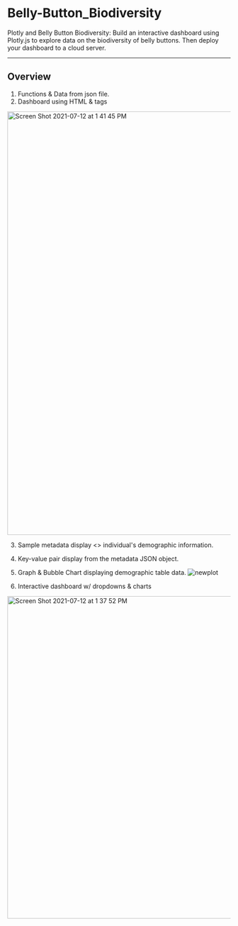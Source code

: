 # Belly-Button_Biodiversity
Plotly and Belly Button Biodiversity: Build an interactive dashboard using Plotly.js to explore data on the biodiversity of belly buttons. Then deploy your dashboard to a cloud server.

--- 

## Overview
1) Functions & Data from json file. <br>
2) Dashboard using HTML & tags
<img width="955" alt="Screen Shot 2021-07-12 at 1 41 45 PM" src="https://user-images.githubusercontent.com/82069038/125332333-f2f72180-e316-11eb-8fb5-a55491d38a78.png">

3) Sample metadata display <> individual's demographic information.
4) Key-value pair display from the metadata JSON object.
5) Graph & Bubble Chart displaying demographic table data.
![newplot](https://user-images.githubusercontent.com/82069038/125332016-b88d8480-e316-11eb-991e-21f0443cfb65.png)

6) Interactive dashboard w/ dropdowns & charts
<img width="727" alt="Screen Shot 2021-07-12 at 1 37 52 PM" src="https://user-images.githubusercontent.com/82069038/125332055-c4794680-e316-11eb-8051-cdf418473e4f.png">
